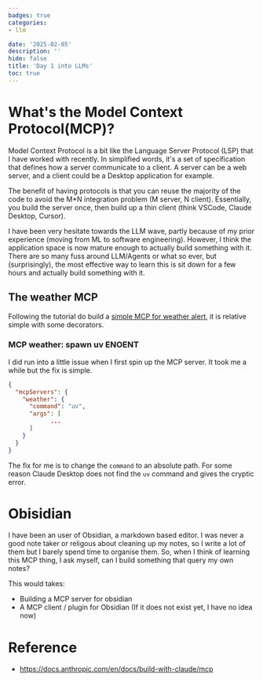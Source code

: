 ```yaml
---
badges: true
categories:
- llm

date: '2025-02-05'
description: ''
hide: false
title: 'Day 1 into LLMs'
toc: true
---
```



# What's the Model Context Protocol(MCP)?
Model Context Protocol is a bit like the Language Server Protocol (LSP) that I have worked with recently. In simplified words, it's a set of specification that defines how a server communicate to a client. A server can be a web server, and a client could be a Desktop application for example.

The benefit of having protocols is that you can reuse the majority of the code to avoid the M*N integration problem (M server, N client). Essentially, you build the server once, then build up a thin client (think VSCode, Claude Desktop, Cursor).

I have been very hesitate towards the LLM wave, partly because of my prior experience (moving from ML to software engineering). However, I think the application space is now mature enough to actually build something with it. There are so many fuss around LLM/Agents or what so ever, but (surprisingly), the most effective way to learn this is sit down for a few hours and actually build something with it.
## The weather MCP
Following the tutorial do build a [simple MCP for weather alert](https://modelcontextprotocol.io/quickstart/server), it is relative simple with some decorators.

### MCP weather: spawn uv ENOENT
I did run into a little issue when I first spin up the MCP server. It took me a while but the fix is simple.

```json
{
  "mcpServers": {
    "weather": {
      "command": "uv",
      "args": [
            ...
      ]
    }
  }
}
```
The fix for me is to change the `command` to an absolute path. For some reason Claude Desktop does not find the `uv` command and gives the cryptic error.

# Obisidian
I have been an user of Obsidian, a markdown based editor. I was never a good note taker or religous about cleaning up my notes, so I write a lot of them but I barely spend time to organise them. So, when I think of learning this MCP thing, I ask myself, can I build something that query my own notes?

This would takes:
- Building a MCP server for obsidian
- A MCP client / plugin for Obsidian (If it does not exist yet, I have no idea now)


# Reference
- https://docs.anthropic.com/en/docs/build-with-claude/mcp